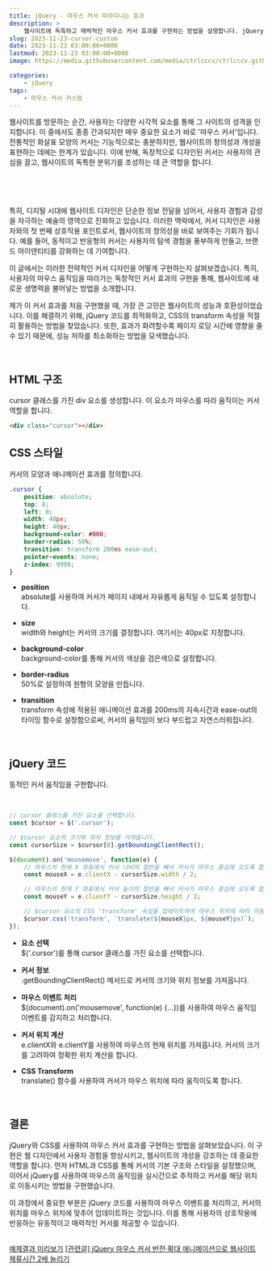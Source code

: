 ```yaml
---
title: jQuery - 마우스 커서 따라다니는 효과
description: >  
    웹사이트에 독특하고 매력적인 마우스 커서 효과를 구현하는 방법을 설명합니다. jQuery와 CSS를 활용하여 사용자의 마우스 움직임에 반응하고 웹사이트의 개성을 강조하는 커서 디자인의 중요성과 구현 방법을 다룹니다.   
slug: 2023-11-23-cursor-custom
date: 2023-11-23 03:00:00+0000
lastmod: 2023-11-23 03:00:00+0000
image: https://media.githubusercontent.com/media/ctrlcccv/ctrlcccv.github.io/master/assets/img/post/2023-11-23-cursor-custom.webp

categories:
    - jQuery
tags:
    - 마우스 커서 커스텀
---
```

웹사이트를 방문하는 순간, 사용자는 다양한 시각적 요소를 통해 그 사이트의 성격을 인지합니다. 이 중에서도 종종 간과되지만 매우 중요한 요소가 바로 '마우스 커서'입니다. 전통적인 화살표 모양의 커서는 기능적으로는 충분하지만, 웹사이트의 창의성과 개성을 표현하는 데에는 한계가 있습니다. 이에 반해, 독창적으로 디자인된 커서는 사용자의 관심을 끌고, 웹사이트의 독특한 분위기를 조성하는 데 큰 역할을 합니다.

<br>

<ins class="adsbygoogle"
     style="display:block; text-align:center;"
     data-ad-layout="in-article"
     data-ad-format="fluid"
     data-ad-client="ca-pub-8535540836842352"
     data-ad-slot="2974559225"></ins>
<script>
     (adsbygoogle = window.adsbygoogle || []).push({});
</script>

<br>

특히, 디지털 시대에 웹사이트 디자인은 단순한 정보 전달을 넘어서, 사용자 경험과 감성을 자극하는 예술의 영역으로 진화하고 있습니다. 이러한 맥락에서, 커서 디자인은 사용자와의 첫 번째 상호작용 포인트로서, 웹사이트의 창의성을 바로 보여주는 기회가 됩니다. 예를 들어, 동적이고 반응형의 커서는 사용자의 탐색 경험을 풍부하게 만들고, 브랜드 아이덴티티를 강화하는 데 기여합니다.

이 글에서는 이러한 전략적인 커서 디자인을 어떻게 구현하는지 살펴보겠습니다. 특히, 사용자의 마우스 움직임을 따라가는 독창적인 커서 효과의 구현을 통해, 웹사이트에 새로운 생명력을 불어넣는 방법을 소개합니다.

제가 이 커서 효과를 처음 구현했을 때, 가장 큰 고민은 웹사이트의 성능과 호환성이었습니다. 이를 해결하기 위해, jQuery 코드를 최적화하고, CSS의 transform 속성을 적절히 활용하는 방법을 찾았습니다. 또한, 효과가 화려할수록 페이지 로딩 시간에 영향을 줄 수 있기 때문에, 성능 저하를 최소화하는 방법을 모색했습니다.  

<br>

## HTML 구조
cursor 클래스를 가진 div 요소를 생성합니다. 이 요소가 마우스를 따라 움직이는 커서 역할을 합니다.
```html
<div class="cursor"></div>
```

## CSS 스타일
커서의 모양과 애니메이션 효과를 정의합니다.
```css
.cursor { 
    position: absolute; 
    top: 0; 
    left: 0; 
    width: 40px; 
    height: 40px;
    background-color: #000; 
    border-radius: 50%; 
    transition: transform 200ms ease-out;
    pointer-events: none;
    z-index: 9999;
} 
```
* **position**  
absolute를 사용하여 커서가 페이지 내에서 자유롭게 움직일 수 있도록 설정합니다.

* **size**  
width와 height는 커서의 크기를 결정합니다. 여기서는 40px로 지정합니다.

* **background-color**  
background-color를 통해 커서의 색상을 검은색으로 설정합니다.

* **border-radius**  
50%로 설정하여 원형의 모양을 만듭니다.

* **transition**  
transform 속성에 적용된 애니메이션 효과를 200ms의 지속시간과 ease-out의 타이밍 함수로 설정함으로써, 커서의 움직임이 보다 부드럽고 자연스러워집니다.

<br>

## jQuery 코드
동적인 커서 움직임을 구현합니다.

<br>

<ins class="adsbygoogle"
     style="display:block; text-align:center;"
     data-ad-layout="in-article"
     data-ad-format="fluid"
     data-ad-client="ca-pub-8535540836842352"
     data-ad-slot="2974559225"></ins>
<script>
     (adsbygoogle = window.adsbygoogle || []).push({});
</script>


```js
// cursor 클래스를 가진 요소를 선택합니다.
const $cursor = $('.cursor');

// $cursor 요소의 크기와 위치 정보를 가져옵니다.
const cursorSize = $cursor[0].getBoundingClientRect();

$(document).on('mousemove', function(e) {
    // 마우스의 현재 X 좌표에서 커서 너비의 절반을 빼서 커서가 마우스 중심에 오도록 합니다.
    const mouseX = e.clientX - cursorSize.width / 2;

    // 마우스의 현재 Y 좌표에서 커서 높이의 절반을 빼서 커서가 마우스 중심에 오도록 합니다.
    const mouseY = e.clientY - cursorSize.height / 2;

    // $cursor 요소의 CSS 'transform' 속성을 업데이트하여 마우스 위치에 따라 이동시킵니다.
    $cursor.css('transform', `translate(${mouseX}px, ${mouseY}px)`);
});
```
* **요소 선택**   
$('.cursor')를 통해 cursor 클래스를 가진 요소를 선택합니다.  

* **커서 정보**   
.getBoundingClientRect() 메서드로 커서의 크기와 위치 정보를 가져옵니다.  

* **마우스 이벤트 처리**   
$(document).on('mousemove', function(e) {...})를 사용하여 마우스 움직임 이벤트를 감지하고 처리합니다.  

* **커서 위치 계산**    
e.clientX와 e.clientY를 사용하여 마우스의 현재 위치를 가져옵니다. 커서의 크기를 고려하여 정확한 위치 계산을 합니다.  

* **CSS Transform**   
translate() 함수를 사용하여 커서가 마우스 위치에 따라 움직이도록 합니다.  
<br>

## 결론
jQuery와 CSS를 사용하여 마우스 커서 효과를 구현하는 방법을 살펴보았습니다. 이 구현은 웹 디자인에서 사용자 경험을 향상시키고, 웹사이트의 개성을 강조하는 데 중요한 역할을 합니다. 먼저 HTML과 CSS를 통해 커서의 기본 구조와 스타일을 설정했으며, 이어서 jQuery를 사용하여 마우스의 움직임을 실시간으로 추적하고 커서를 해당 위치로 이동시키는 방법을 구현했습니다.  

이 과정에서 중요한 부분은 jQuery 코드를 사용하여 마우스 이벤트를 처리하고, 커서의 위치를 마우스 위치에 맞추어 업데이트하는 것입니다. 이를 통해 사용자의 상호작용에 반응하는 유동적이고 매력적인 커서를 제공할 수 있습니다.  
<br>

<div class="btn_wrap">
    <a target="_blank" href="https://ctrlcccv.github.io//ctrlcccv-demo/2023-11-23-cursor-custom/">예제결과 미리보기</a>
    <a href="https://ctrlcccv.github.io/code/2023-11-27-cursor-reverse/">[관련글] jQuery 마우스 커서 반전·확대 애니메이션으로 웹사이트 체류시간 2배 늘리기</a>
</div>